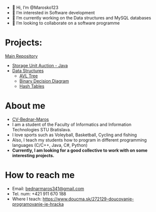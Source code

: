 - 👋 Hi, I’m @Marosko123
- 👀 I’m interested in Software development
- 🌱 I’m currently working on the Data structures and MySQL databases
- 💞️ I’m looking to collaborate on a software programme

# Projects: 
[Main Repository](https://github.com/Marosko123/Marosko123)
- [Storage Unit Auction - Java](Projects/StorageUnitAuction)
- [Data Structures](Projects/DataStructures)
  - [AVL Tree](Projects/DataStructures/AVL-Tree)
  - [Binary Decision Diagram](Projects/DataStructures/BinaryDecisionDiagram)
  - [Hash Tables](Projects/DataStructures/HashTables)


# About me
- [CV-Bednar-Maros](Maroš_Bednár_sk_CV.pdf)
- I am a student of the Faculty of Informatics and Information Technologies STU Bratislava.
- I love sports such as Voleyball, Basketball, Cycling and fishing
- Also, I teach my students how to program in different programming languages (C/C++, Java, C#, Python)
- **Currently, I am looking for a good collective to work with on some interesting projects.**

# How to reach me
- Email: bednarmaros341@gmail.com
- Tel. num: +421 911 670 188
- Where I teach: https://www.doucma.sk/272129-doucovanie-programovanie-je-hracka
